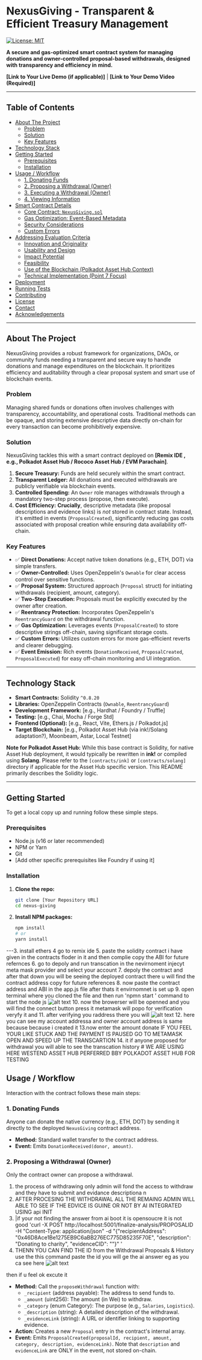 # NexusGiving - Transparent & Efficient Treasury Management

[![License: MIT](https://img.shields.io/badge/License-MIT-yellow.svg)](https://opensource.org/licenses/MIT)
<!-- Add other badges if applicable: Build Status, Coverage, etc. -->
<!-- e.g., [![Build Status](https://travis-ci.org/your-username/nexus-giving.svg?branch=main)](https://travis-ci.org/your-username/nexus-giving) -->

**A secure and gas-optimized smart contract system for managing donations and owner-controlled proposal-based withdrawals, designed with transparency and efficiency in mind.**

**[Link to Your Live Demo (if applicable)]** | **[Link to Your Demo Video (Required)]**

---

## Table of Contents

*   [About The Project](#about-the-project)
    *   [Problem](#problem)
    *   [Solution](#solution)
    *   [Key Features](#key-features)
*   [Technology Stack](#technology-stack)
*   [Getting Started](#getting-started)
    *   [Prerequisites](#prerequisites)
    *   [Installation](#installation)
*   [Usage / Workflow](#usage--workflow)
    *   [1. Donating Funds](#1-donating-funds)
    *   [2. Proposing a Withdrawal (Owner)](#2-proposing-a-withdrawal-owner)
    *   [3. Executing a Withdrawal (Owner)](#3-executing-a-withdrawal-owner)
    *   [4. Viewing Information](#4-viewing-information)
*   [Smart Contract Details](#smart-contract-details)
    *   [Core Contract: `NexusGiving.sol`](#core-contract-nexusgivingsol)
    *   [Gas Optimization: Event-Based Metadata](#gas-optimization-event-based-metadata)
    *   [Security Considerations](#security-considerations)
    *   [Custom Errors](#custom-errors)
*   [Addressing Evaluation Criteria](#addressing-evaluation-criteria)
    *   [Innovation and Originality](#innovation-and-originality)
    *   [Usability and Design](#usability-and-design)
    *   [Impact Potential](#impact-potential)
    *   [Feasibility](#feasibility)
    *   [Use of the Blockchain (Polkadot Asset Hub Context)](#use-of-the-blockchain-polkadot-asset-hub-context)
    *   [Technical Implementation (Point 7 Focus)](#technical-implementation-point-7-focus)
*   [Deployment](#deployment)
*   [Running Tests](#running-tests)
*   [Contributing](#contributing)
*   [License](#license)
*   [Contact](#contact)
*   [Acknowledgements](#acknowledgements)

---

## About The Project

NexusGiving provides a robust framework for organizations, DAOs, or community funds needing a transparent and secure way to handle donations and manage expenditures on the blockchain. It prioritizes efficiency and auditability through a clear proposal system and smart use of blockchain events.

### Problem

Managing shared funds or donations often involves challenges with transparency, accountability, and operational costs. Traditional methods can be opaque, and storing extensive descriptive data directly on-chain for every transaction can become prohibitively expensive.

### Solution

NexusGiving tackles this with a smart contract deployed on **[Remix IDE , e.g., Polkadot Asset Hub / Rococo Asset Hub / EVM Parachain]**.

1.  **Secure Treasury:** Funds are held securely within the smart contract.
2.  **Transparent Ledger:** All donations and executed withdrawals are publicly verifiable via blockchain events.
3.  **Controlled Spending:** An `Owner` role manages withdrawals through a mandatory two-step process (propose, then execute).
4.  **Cost Efficiency:** **Crucially**, descriptive metadata (like proposal descriptions and evidence links) is *not* stored in contract state. Instead, it's emitted in events (`ProposalCreated`), significantly reducing gas costs associated with proposal creation while ensuring data availability off-chain.

### Key Features

*   ✅ **Direct Donations:** Accept native token donations (e.g., ETH, DOT) via simple transfers.
*   ✅ **Owner-Controlled:** Uses OpenZeppelin's `Ownable` for clear access control over sensitive functions.
*   ✅ **Proposal System:** Structured approach (`Proposal` struct) for initiating withdrawals (recipient, amount, category).
*   ✅ **Two-Step Execution:** Proposals must be explicitly executed by the owner after creation.
*   ✅ **Reentrancy Protection:** Incorporates OpenZeppelin's `ReentrancyGuard` on the withdrawal function.
*   ✅ **Gas Optimization:** Leverages events (`ProposalCreated`) to store descriptive strings off-chain, saving significant storage costs.
*   ✅ **Custom Errors:** Utilizes custom errors for more gas-efficient reverts and clearer debugging.
*   ✅ **Event Emission:** Rich events (`DonationReceived`, `ProposalCreated`, `ProposalExecuted`) for easy off-chain monitoring and UI integration.

---

## Technology Stack

*   **Smart Contracts:** Solidity `^0.8.20`
*   **Libraries:** OpenZeppelin Contracts (`Ownable`, `ReentrancyGuard`)
*   **Development Framework:** [e.g., Hardhat / Foundry / Truffle]
*   **Testing:** [e.g., Chai, Mocha / Forge Std]
*   **Frontend (Optional):** [e.g., React, Vite, Ethers.js / Polkadot.js]
*   **Target Blockchain:** [e.g., Polkadot Asset Hub (via ink!/Solang adaptation?), Moonbeam, Astar, Local Testnet]

**Note for Polkadot Asset Hub:** While this base contract is Solidity, for native Asset Hub deployment, it would typically be rewritten in **ink!** or compiled using **Solang**. Please refer to the `[contracts/ink]` or `[contracts/solang]` directory if applicable for the Asset Hub specific version. This README primarily describes the Solidity logic.

---

## Getting Started

To get a local copy up and running follow these simple steps.

### Prerequisites

*   Node.js (v16 or later recommended)
*   NPM or Yarn
*   Git
*   [Add other specific prerequisites like Foundry if using it]

### Installation

1.  **Clone the repo:**
    ```bash
    git clone [Your Repository URL]
    cd nexus-giving
    ```
2.  **Install NPM packages:**
    ```bash
    npm install
    # or
    yarn install
    ```
---3. install ethers 
4 go to remix ide
5. paste the solidity contract i have given in the contracts floder in it and then complie copy the ABI for future refernces 
6. go to depoly and run transcation in the nevirnoment injecyt meta mask provider and select your account 
7. depoly the contract and after that down you will be seeing the deployed contract there u will find the contract address copy for future references 
8. now paste the contract address and ABI in the app.js file 
after thats it envirnomnet is set up 
9. open terminal where you cloned the file and then run 'npmn start ' command to start the node js 
![alt text](image.png)
10. now the browerser will be openned and you will find the connect button press it metamask will popo for verification veryfy it and 
11. after verifying you raddress there you will 
![alt text](image-1.png)
12. here you can see my account addressa and owner account address is same because because i created it 
13.now enter the amount donate IF YOU FEEL YOUR LIKE STUCK AND THE PAYMENT IS PAUSED GO TO METAMASK OPEN AND SPEED UP THE TRANSCARTION
14. it if anyone proposed for withdrawal you will able to see the transcation history  #
 WE ARE USING HERE WESTEND ASSET HUB PERFERRED BBY POLKADOT ASSET HUB FOR TESTING

## Usage / Workflow

Interaction with the contract follows these main steps:

### 1. Donating Funds

Anyone can donate the native currency (e.g., ETH, DOT) by sending it directly to the deployed `NexusGiving` contract address.

*   **Method:** Standard wallet transfer to the contract address.
*   **Event:** Emits `DonationReceived(donor, amount)`.

### 2. Proposing a Withdrawal (Owner)

Only the contract owner can propose a withdrawal.
1. the process of withdrawing only admin will fond the access to withdraw and they have to submit and evidance descriptiona n 
2. AFTER PROCESING THE WITHDRAWAL ALL THE REMAING ADMIN WILL ABLE TO SEE IF THE EDVICE IS GUINE OR NOT BY AI INTEGRATED USING api INIT 
3. |if your not finding the answer from ai boot it is opensoucre it is not good 'curl -X POST http://localhost:5001/finalize-analysis/PROPOSALID -H "Content-Type: application/json" -d "{\"recipientAddress\": \"0x46D8Ace1Be1275EB9C6aBB276EC775D85235F70E\", \"description\": \"Donating to charity\", \"evidenceCID\": \"\"}"
'
4. THENN YOU CAN FIND THE ID from the Withdrawal Proposals & History use the this command paste the id you will ge the ai answer 
eg as you ca see here ![alt text](image-2.png)

then if u feel ok excute it 


*   **Method:** Call the `proposeWithdrawal` function with:
    *   `_recipient` (address payable): The address to send funds to.
    *   `_amount` (uint256): The amount (in Wei) to withdraw.
    *   `_category` (enum Category): The purpose (e.g., `Salaries`, `Logistics`).
    *   `_description` (string): A detailed description of the withdrawal.
    *   `_evidenceLink` (string): A URL or identifier linking to supporting evidence.
*   **Action:** Creates a new `Proposal` entry in the contract's internal array.
*   **Event:** Emits `ProposalCreated(proposalId, recipient, amount, category, description, evidenceLink)`. Note that `description` and `evidenceLink` are ONLY in the event, not stored on-chain.

